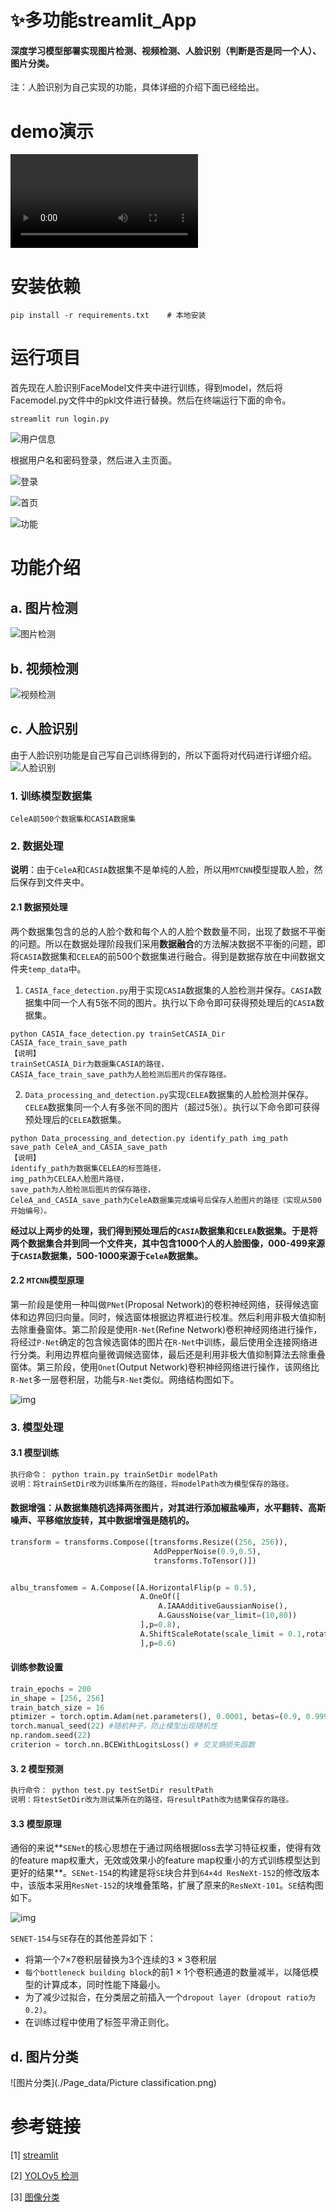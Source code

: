 ﻿# ✨多功能streamlit_App

#### **深度学习模型部署实现图片检测、视频检测、人脸识别（判断是否是同一个人）、图片分类。**

注：人脸识别为自己实现的功能，具体详细的介绍下面已经给出。

# demo演示

![演示demo](./Page_data/demo.mp4)

# 安装依赖

`pip install -r requirements.txt    # 本地安装`

# 运行项目

首先现在人脸识别FaceModel文件夹中进行训练，得到model，然后将Facemodel.py文件中的pkl文件进行替换。然后在终端运行下面的命令。

`streamlit run login.py`

![用户信息](./Page_data/users.png)


根据用户名和密码登录，然后进入主页面。


![登录](./Page_data/login.png)

![首页](./Page_data/index.png)

![功能](./Page_data/function.png)

# 功能介绍
## a. 图片检测
![图片检测](./Page_data/Image_detection.png)

## b. 视频检测
![视频检测](./Page_data/video_detection.png)
## c. 人脸识别

由于人脸识别功能是自己写自己训练得到的，所以下面将对代码进行详细介绍。
![人脸识别](./Page_data/face_recognition.png)

### 1. 训练模型数据集

```
CeleA前500个数据集和CASIA数据集
```

### 2. 数据处理

**说明**：由于`CeleA`和`CASIA`数据集不是单纯的人脸，所以用`MTCNN`模型提取人脸，然后保存到文件夹中。

#### 2.1 数据预处理

两个数据集包含的总的人脸个数和每个人的人脸个数数量不同，出现了数据不平衡的问题。所以在数据处理阶段我们采用**数据融合**的方法解决数据不平衡的问题，即将`CASIA`数据集和`CELEA`的前500个数据集进行融合。得到是数据存放在中间数据文件夹`temp_data`中。

1. `CASIA_face_detection.py`用于实现`CASIA`数据集的人脸检测并保存。`CASIA`数据集中同一个人有5张不同的图片。执行以下命令即可获得预处理后的`CASIA`数据集。

```shell
python CASIA_face_detection.py trainSetCASIA_Dir CASIA_face_train_save_path
【说明】
trainSetCASIA_Dir为数据集CASIA的路径，
CASIA_face_train_save_path为人脸检测后图片的保存路径。
```

2. `Data_processing_and_detection.py`实现`CELEA`数据集的人脸检测并保存。`CELEA`数据集同一个人有多张不同的图片（超过5张）。执行以下命令即可获得预处理后的``CELEA``数据集。

```shell
python Data_processing_and_detection.py identify_path img_path save_path CeleA_and_CASIA_save_path 
【说明】
identify_path为数据集CELEA的标签路径，
img_path为CELEA人脸图片路径，
save_path为人脸检测后图片的保存路径，
CeleA_and_CASIA_save_path为CeleA数据集完成编号后保存人脸图片的路径（实现从500开始编号）。
```

**经过以上两步的处理，我们得到预处理后的`CASIA`数据集和`CELEA`数据集。于是将两个数据集合并到同一个文件夹，其中包含1000个人的人脸图像，000-499来源于`CASIA`数据集，500-1000来源于`CeleA`数据集。**

#### 2.2 `MTCNN`模型原理

第一阶段是使用一种叫做`PNet`(Proposal Network)的卷积神经网络，获得候选窗体和边界回归向量。同时，候选窗体根据边界框进行校准。然后利用非极大值抑制去除重叠窗体。第二阶段是使用`R-Net`(Refine Network)卷积神经网络进行操作，将经过`P-Net`确定的包含候选窗体的图片在`R-Net`中训练，最后使用全连接网络进行分类。利用边界框向量微调候选窗体，最后还是利用非极大值抑制算法去除重叠窗体。第三阶段，使用`Onet`(Output Network)卷积神经网络进行操作，该网络比`R-Net`多一层卷积层，功能与`R-Net`类似。网络结构图如下。

![img](./Page_data/MTCNN.jpg)

### 3. 模型处理

#### 3.1 模型训练

```markdown
执行命令： python train.py trainSetDir modelPath
说明：将trainSetDir改为训练集所在的路径，将modelPath改为模型保存的路径。
```

#### 数据增强：从数据集随机选择两张图片，对其进行添加椒盐噪声，水平翻转、高斯噪声、平移缩放旋转，其中数据增强是随机的。

```python
transform = transforms.Compose([transforms.Resize((256, 256)),
                                AddPepperNoise(0.9,0.5),
                                transforms.ToTensor()])


albu_transfomem = A.Compose([A.HorizontalFlip(p = 0.5),
                             A.OneOf([
                                 A.IAAAdditiveGaussianNoise(),
                                 A.GaussNoise(var_limit=(10,80))
                             ],p=0.8),
                             A.ShiftScaleRotate(scale_limit = 0.1,rotate_limit=15,p=0.6)
                             ],p=0.6)
```

#### 训练参数设置

```python
train_epochs = 200
in_shape = [256, 256]
train_batch_size = 16
ptimizer = torch.optim.Adam(net.parameters(), 0.0001, betas=(0.9, 0.999)) #初始学习率为0.0001
torch.manual_seed(22) #随机种子，防止模型出现随机性
np.random.seed(22)
criterion = torch.nn.BCEWithLogitsLoss() # 交叉熵损失函数

```

#### 3. 2 模型预测

```markdown
执行命令： python test.py testSetDir resultPath
说明：将testSetDir改为测试集所在的路径，将resultPath改为结果保存的路径。
```

#### 3.3 模型原理

通俗的来说**`SENet`的核心思想在于通过网络根据loss去学习特征权重，使得有效的feature map权重大，无效或效果小的feature map权重小的方式训练模型达到更好的结果**。`SENet-154`的构建是将`SE`块合并到`64×4d ResNeXt-152`的修改版本中，该版本采用`ResNet-152`的块堆叠策略，扩展了原来的`ResNeXt-101`。`SE`结构图如下。

![img](./Page_data/模型原理.jpg)

`SENET-154`与`SE`存在的其他差异如下：

- 将第一个7×7卷积层替换为3个连续的3 × 3卷积层
- `每个bottleneck building block`的前1 × 1个卷积通道的数量减半，以降低模型的计算成本，同时性能下降最小。
- 为了减少过拟合，在分类层之前插入一个`dropout layer (dropout ratio为0.2)`。
- 在训练过程中使用了标签平滑正则化。

## d. 图片分类

![图片分类](./Page_data/Picture classification.png)


# 参考链接

[1] [streamlit](https://streamlit.io/)

[2] [YOLOv5 检测](https://github.com/xugaoxiang/yolov5-streamlit/tree/main)

[3] [图像分类](https://github.com/1648027181/image_classification_pytorch_app)





